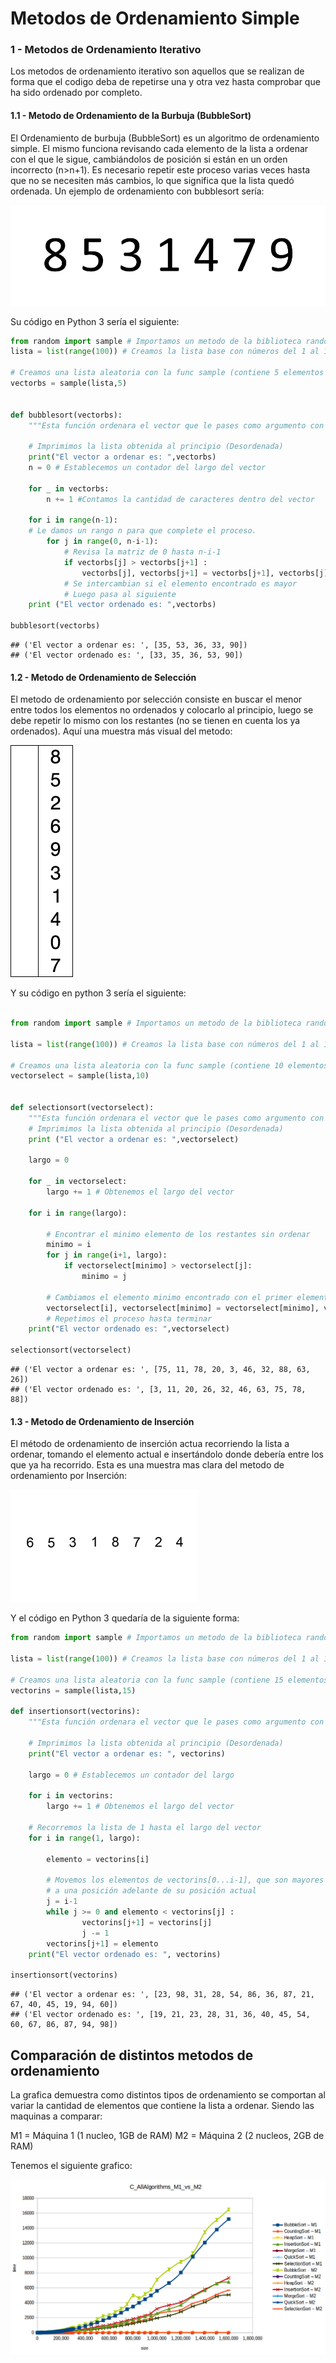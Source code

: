 Metodos de Ordenamiento Simple
================

### 1 - Metodos de Ordenamiento Iterativo

Los metodos de ordenamiento iterativo son aquellos que se realizan de
forma que el codigo deba de repetirse una y otra vez hasta comprobar que
ha sido ordenado por completo.

#### 1.1 - Metodo de Ordenamiento de la Burbuja (BubbleSort)

El Ordenamiento de burbuja (BubbleSort) es un algoritmo de ordenamiento
simple. El mismo funciona revisando cada elemento de la lista a ordenar
con el que le sigue, cambiándolos de posición si están en un orden
incorrecto (n\>n+1). Es necesario repetir este proceso varias veces
hasta que no se necesiten más cambios, lo que significa que la lista
quedó ordenada. Un ejemplo de ordenamiento con bubblesort sería:

![bubblesort](./images/bubble-sort.gif)

Su código en Python 3 sería el siguiente:

``` python
from random import sample # Importamos un metodo de la biblioteca random para generar listas aleatorias
lista = list(range(100)) # Creamos la lista base con números del 1 al 100

# Creamos una lista aleatoria con la func sample (contiene 5 elementos aleatorios de la lista base)
vectorbs = sample(lista,5) 


def bubblesort(vectorbs):
    """Esta función ordenara el vector que le pases como argumento con el metodo de Bubble Sort"""
    
    # Imprimimos la lista obtenida al principio (Desordenada)
    print("El vector a ordenar es: ",vectorbs)
    n = 0 # Establecemos un contador del largo del vector
    
    for _ in vectorbs:
        n += 1 #Contamos la cantidad de caracteres dentro del vector
    
    for i in range(n-1): 
    # Le damos un rango n para que complete el proceso. 
        for j in range(0, n-i-1): 
            # Revisa la matriz de 0 hasta n-i-1
            if vectorbs[j] > vectorbs[j+1] :
                vectorbs[j], vectorbs[j+1] = vectorbs[j+1], vectorbs[j]
            # Se intercambian si el elemento encontrado es mayor 
            # Luego pasa al siguiente
    print ("El vector ordenado es: ",vectorbs)

bubblesort(vectorbs)
```

    ## ('El vector a ordenar es: ', [35, 53, 36, 33, 90])
    ## ('El vector ordenado es: ', [33, 35, 36, 53, 90])

#### 1.2 - Metodo de Ordenamiento de Selección

El metodo de ordenamiento por selección consiste en buscar el menor
entre todos los elementos no ordenados y colocarlo al principio, luego
se debe repetir lo mismo con los restantes (no se tienen en cuenta los
ya ordenados). Aquí una muestra más visual del metodo:

![selectionsort](./images/selection-sort-animation.gif)

Y su código en python 3 sería el siguiente:

``` python

from random import sample # Importamos un metodo de la biblioteca random para generar listas aleatorias

lista = list(range(100)) # Creamos la lista base con números del 1 al 100

# Creamos una lista aleatoria con la func sample (contiene 10 elementos aleatorios de la lista base)
vectorselect = sample(lista,10) 


def selectionsort(vectorselect):
    """Esta función ordenara el vector que le pases como argumento con el metodo Selection Sort"""
    # Imprimimos la lista obtenida al principio (Desordenada)
    print ("El vector a ordenar es: ",vectorselect)
    
    largo = 0
    
    for _ in vectorselect:
        largo += 1 # Obtenemos el largo del vector
        
    for i in range(largo): 
      
        # Encontrar el minimo elemento de los restantes sin ordenar
        minimo = i 
        for j in range(i+1, largo): 
            if vectorselect[minimo] > vectorselect[j]: 
                minimo = j 
                
        # Cambiamos el elemento minimo encontrado con el primer elemento de la matriz
        vectorselect[i], vectorselect[minimo] = vectorselect[minimo], vectorselect[i]
        # Repetimos el proceso hasta terminar
    print("El vector ordenado es: ",vectorselect)

selectionsort(vectorselect)
```

    ## ('El vector a ordenar es: ', [75, 11, 78, 20, 3, 46, 32, 88, 63, 26])
    ## ('El vector ordenado es: ', [3, 11, 20, 26, 32, 46, 63, 75, 78, 88])

#### 1.3 - Metodo de Ordenamiento de Inserción

El método de ordenamiento de inserción actua recorriendo la lista a
ordenar, tomando el elemento actual e insertándolo donde debería entre
los que ya ha recorrido. Esta es una muestra mas clara del metodo de
ordenamiento por Inserción:

![InsertionSort](./images/insertion-sort-example.gif)

Y el código en Python 3 quedaría de la siguiente forma:

``` python
from random import sample # Importamos un metodo de la biblioteca random para generar listas aleatorias

lista = list(range(100)) # Creamos la lista base con números del 1 al 100

# Creamos una lista aleatoria con la func sample (contiene 15 elementos aleatorios de la lista base)
vectorins = sample(lista,15)

def insertionsort(vectorins): 
    """Esta función ordenara el vector que le pases como argumento con el metodo Insertion Sort"""
    
    # Imprimimos la lista obtenida al principio (Desordenada)
    print("El vector a ordenar es: ", vectorins)
    
    largo = 0 # Establecemos un contador del largo
     
    for i in vectorins:
        largo += 1 # Obtenemos el largo del vector
    
    # Recorremos la lista de 1 hasta el largo del vector
    for i in range(1, largo): 
    
        elemento = vectorins[i] 
  
        # Movemos los elementos de vectorins[0...i-1], que son mayores que el elemento
        # a una posición adelante de su posición actual
        j = i-1
        while j >= 0 and elemento < vectorins[j] : 
                vectorins[j+1] = vectorins[j] 
                j -= 1
        vectorins[j+1] = elemento 
    print("El vector ordenado es: ", vectorins)

insertionsort(vectorins)
```

    ## ('El vector a ordenar es: ', [23, 98, 31, 28, 54, 86, 36, 87, 21, 67, 40, 45, 19, 94, 60])
    ## ('El vector ordenado es: ', [19, 21, 23, 28, 31, 36, 40, 45, 54, 60, 67, 86, 87, 94, 98])

## Comparación de distintos metodos de ordenamiento

La grafica demuestra como distintos tipos de ordenamiento se comportan
al variar la cantidad de elementos que contiene la lista a ordenar.
Siendo las maquinas a comparar:

M1 = Máquina 1 (1 nucleo, 1GB de RAM) M2 = Máquina 2 (2 nucleos, 2GB de
RAM)

Tenemos el siguiente grafico:

![GraficoComparación](./images/allAlgorithms_M1_M2.png)
